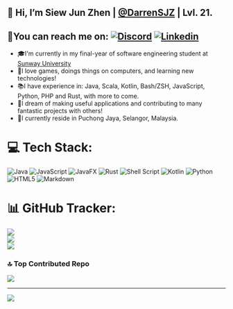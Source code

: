 ## 👋 Hi, I’m Siew Jun Zhen | [@DarrenSJZ](https://github.com/DarrenSJZ) | Lvl. 21.
## 📶You can reach me on: [![Discord](https://img.shields.io/badge/Discord-7289DA?style=flat&logo=discord&logoColor=white)](https://discord.com/users/laughdiemeh) [![Linkedin](https://img.shields.io/badge/-LinkedIn-blue?style=flat&logo=Linkedin&logoColor=white)](https://www.linkedin.com/in/siew-jun-zhen-a6b550298/)
- 🎓I'm currently in my final-year of software engineering student at [Sunway University](https://sunwayuniversity.edu.my)
- 🫶I love games, doings things on computers, and learning new technologies!
- 📚I have experience in: Java, Scala, Kotlin, Bash/ZSH, JavaScript, Python, PHP and Rust, with more to come.
- 💭I dream of making useful applications and contributing to many fantastic projects with others!
- 🏡I currently reside in Puchong Jaya, Selangor, Malaysia.

# 💻 Tech Stack:
![Java](https://img.shields.io/badge/java-%23ED8B00.svg?style=for-the-badge&logo=openjdk&logoColor=white)
![JavaScript](https://img.shields.io/badge/javascript-%23323330.svg?style=for-the-badge&logo=javascript&logoColor=%23F7DF1E)
![JavaFX](https://img.shields.io/badge/javafx-%23FF0000.svg?style=for-the-badge&logo=javafx&logoColor=white)
![Rust](https://img.shields.io/badge/rust-%23000000.svg?style=for-the-badge&logo=rust&logoColor=white)
![Shell Script](https://img.shields.io/badge/shell_script-%23121011.svg?style=for-the-badge&logo=gnu-bash&logoColor=white)
![Kotlin](https://img.shields.io/badge/kotlin-%237F52FF.svg?style=for-the-badge&logo=kotlin&logoColor=white)
![Python](https://img.shields.io/badge/python-3670A0?style=for-the-badge&logo=python&logoColor=ffdd54)
![HTML5](https://img.shields.io/badge/html5-%23E34F26.svg?style=for-the-badge&logo=html5&logoColor=white)
![Markdown](https://img.shields.io/badge/markdown-%23000000.svg?style=for-the-badge&logo=markdown&logoColor=white)
# 📊 GitHub Tracker:
![](https://github-readme-stats.vercel.app/api?username=DarrenSJZ&theme=highcontrast&hide_border=false&include_all_commits=false&count_private=false)<br/>
![](https://github-readme-streak-stats.herokuapp.com/?user=DarrenSJZ&theme=highcontrast&hide_border=false)<br/>
![](https://github-readme-stats.vercel.app/api/top-langs/?username=DarrenSJZ&theme=highcontrast&hide_border=false&include_all_commits=false&count_private=false&layout=compact)

### 🔝 Top Contributed Repo
![](https://github-contributor-stats.vercel.app/api?username=DarrenSJZ&limit=5&theme=dark&combine_all_yearly_contributions=true)

---
[![](https://visitcount.itsvg.in/api?id=DarrenSJZ&icon=2&color=10)](https://visitcount.itsvg.in)


